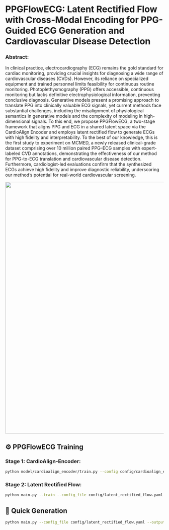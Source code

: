 # PPGFlowECG: Latent Rectified Flow with Cross-Modal Encoding for PPG-Guided ECG Generation and Cardiovascular Disease Detection

### Abstract: 
In clinical practice, electrocardiography (ECG) remains the gold standard for cardiac monitoring, providing crucial insights for diagnosing a wide range of cardiovascular diseases (CVDs). However, its reliance on specialized equipment and trained personnel limits feasibility for continuous routine monitoring. Photoplethysmography (PPG) offers accessible, continuous monitoring but lacks definitive electrophysiological information, preventing conclusive diagnosis. Generative models present a promising approach to translate PPG into clinically valuable ECG signals, yet current methods face substantial challenges, including the misalignment of physiological semantics in generative models and the complexity of modeling in high-dimensional signals. To this end, we propose PPGFlowECG, a two-stage framework that aligns PPG and ECG in a shared latent space via the CardioAlign Encoder and employs latent rectified flow to generate ECGs with high fidelity and interpretability. To the best of our knowledge, this is the first study to experiment on MCMED, a newly released clinical-grade dataset comprising over 10 million paired PPG–ECG samples with expert-labeled CVD annotations, demonstrating the effectiveness of our method for PPG-to-ECG translation and cardiovascular disease detection. Furthermore, cardiologist-led evaluations confirm that the synthesized ECGs achieve high fidelity and improve diagnostic reliability, underscoring our method’s potential for real-world cardiovascular screening.

<img src="./img/framework.png" width="800">

## ⚙️ PPGFlowECG Training
### Stage 1: CardioAlign-Encoder:
```sh
python model/cardioalign_encoder/train.py --config config/cardioalign_encoder.yaml --save_dir results/cardioalign_encoder
```
### Stage 2: Latent Rectified Flow:
```sh
python main.py --train --config_file config/latent_rectified_flow.yaml --output baseline
```

## 🚀 Quick Generation
```sh
python main.py --config_file config/latent_rectified_flow.yaml --output baseline
```
